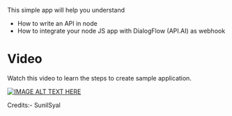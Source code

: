 This simple app will help you understand
- How to write an API in node
- How to integrate your node JS app with DialogFlow (API.AI) as webhook


# Video
Watch this video to learn the steps to create sample application.

[![IMAGE ALT TEXT HERE](https://img.youtube.com/vi/VX7SSnvpj-8/0.jpg)](https://www.youtube.com/watch?v=VX7SSnvpj-8)


Credits:- SunilSyal

